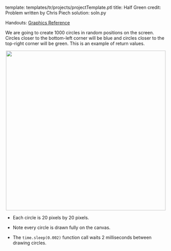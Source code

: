template: templates/tr/projects/projectTemplate.ptl
title: Half Green
credit: Problem written by Chris Piech
solution: soln.py

Handouts: [Graphics Reference]({{pathToRoot}}en/resources/graphics.html)<br/>

We are going to create 1000 circles in random positions on the screen. Circles closer to the bottom-left corner will be blue and circles closer to the top-right corner will be green. This is an example of return values.

<center>
<img style="width:500px" src="{{pathToRoot}}img/projects/halfGreen/halfGreen.png">	
</center>

* Each circle is 20 pixels by 20 pixels.

* Note every circle is drawn fully on the canvas.

* The `time.sleep(0.002)` function call waits 2 milliseconds between drawing circles.

